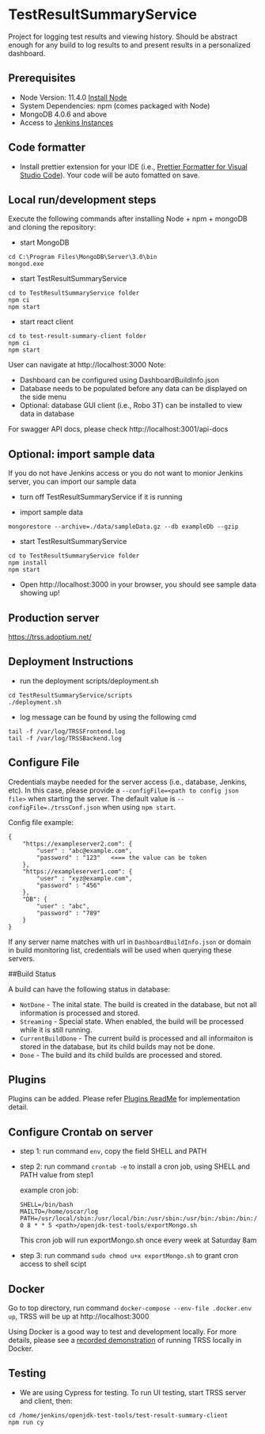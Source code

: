 # TestResultSummaryService

Project for logging test results and viewing history. Should be abstract enough for any build to log results to and present results in a personalized dashboard.

## Prerequisites

-   Node Version: 11.4.0 [Install Node](https://nodejs.org/en/download/)
-   System Dependencies: npm (comes packaged with Node)
-   MongoDB 4.0.6 and above
-   Access to [Jenkins Instances](https://ci.adoptopenjdk.net)

## Code formatter

-   Install prettier extension for your IDE (i.e., [Prettier Formatter for Visual Studio Code](https://marketplace.visualstudio.com/items?itemName=esbenp.prettier-vscode)). Your code will be auto fomatted on save.

## Local run/development steps

Execute the following commands after installing Node + npm + mongoDB and cloning the repository:

-   start MongoDB

```
cd C:\Program Files\MongoDB\Server\3.0\bin
mongod.exe
```

-   start TestResultSummaryService

```
cd to TestResultSummaryService folder
npm ci
npm start
```

-   start react client

```
cd to test-result-summary-client folder
npm ci
npm start
```

User can navigate at http://localhost:3000
Note:

-   Dashboard can be configured using DashboardBuildInfo.json
-   Database needs to be populated before any data can be displayed on the side menu
-   Optional: database GUI client (i.e., Robo 3T) can be installed to view data in database

For swagger API docs, please check http://localhost:3001/api-docs

## Optional: import sample data

If you do not have Jenkins access or you do not want to monior Jenkins server, you can import our sample data

-   turn off TestResultSummaryService if it is running

-   import sample data

```
mongorestore --archive=./data/sampleData.gz --db exampleDb --gzip
```

-   start TestResultSummaryService

```
cd to TestResultSummaryService folder
npm install
npm start
```

-   Open http://localhost:3000 in your browser, you should see sample data showing up!

## Production server

https://trss.adoptium.net/

## Deployment Instructions

-   run the deployment scripts/deployment.sh

```
cd TestResultSummaryService/scripts
./deployment.sh
```

-   log message can be found by using the following cmd

```
tail -f /var/log/TRSSFrontend.log
tail -f /var/log/TRSSBackend.log
```

## Configure File

Credentials maybe needed for the server access (i.e., database, Jenkins, etc). In this case, please provide a `--configFile=<path to config json file>` when starting the server. The default value is `--configFile=./trssConf.json` when using `npm start`.

Config file example:

```
{
	"https://exampleserver2.com": {
		"user" : "abc@example.com",
		"password" : "123"   <=== the value can be token
	},
	"https://exampleserver1.com": {
		"user" : "xyz@example.com",
		"password" : "456"
	},
	"DB": {
		"user" : "abc",
		"password" : "789"
	}
}
```

If any server name matches with url in `DashboardBuildInfo.json` or domain in build monitoring list, credentials will be used when querying these servers.

##Build Status

A build can have the following status in database:

-   `NotDone` - The inital state. The build is created in the database, but not all information is processed and stored.
-   `Streaming` - Special state. When enabled, the build will be processed while it is still running.
-   `CurrentBuildDone` - The current build is processed and all informaiton is stored in the database, but its child builds may not be done.
-   `Done` - The build and its child builds are processed and stored.

## Plugins

Plugins can be added. Please refer [Plugins ReadMe](./plugins/README.md) for implementation detail.

## Configure Crontab on server

-   step 1: run command `env`, copy the field SHELL and PATH
-   step 2: run command `crontab -e` to install a cron job, using SHELL and PATH value from step1

    example cron job:

    ```
    SHELL=/bin/bash
    MAILTO=/home/oscar/log
    PATH=/usr/local/sbin:/usr/local/bin:/usr/sbin:/usr/bin:/sbin:/bin:/usr/games:/usr/local/games:/snap/bin
    0 8 * * 5 <path>/openjdk-test-tools/exportMongo.sh
    ```

    This cron job will run exportMongo.sh once every week at Saturday 8am

-   step 3: run command `sudo chmod u+x exportMongo.sh` to grant cron access to shell scipt

## Docker

Go to top directory, run command `docker-compose --env-file .docker.env up`, TRSS will be up at http://localhost:3000

Using Docker is a good way to test and development locally. For more details, please see a [recorded demonstration](https://youtu.be/9Adwk2qkL1A) of running TRSS locally in Docker.

## Testing

-   We are using Cypress for testing. To run UI testing, start TRSS server and client, then:

```
cd /home/jenkins/openjdk-test-tools/test-result-summary-client
npm run cy
```

